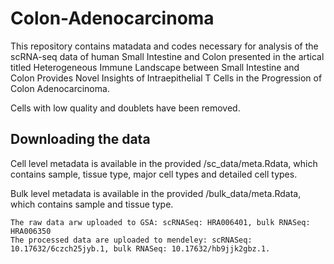 # Colon-Adenocarcinoma
This repository contains matadata and codes necessary for analysis of the scRNA-seq data of human Small Intestine and Colon presented in the artical titled Heterogeneous Immune Landscape between Small Intestine and Colon Provides Novel Insights of Intraepithelial T Cells in the Progression of Colon Adenocarcinoma.

Cells with low quality and doublets have been removed.
## Downloading the data
Cell level metadata is available in the provided /sc_data/meta.Rdata, which contains sample, tissue type, major cell types and detailed cell types.

Bulk level metadata is available in the provided /bulk_data/meta.Rdata, which contains sample and tissue type.
```
The raw data arw uploaded to GSA: scRNASeq: HRA006401, bulk RNASeq: HRA006350
The processed data are uploaded to mendeley: scRNASeq: 10.17632/6czch25jyb.1, bulk RNASeq: 10.17632/hb9jjk2gbz.1.
```

